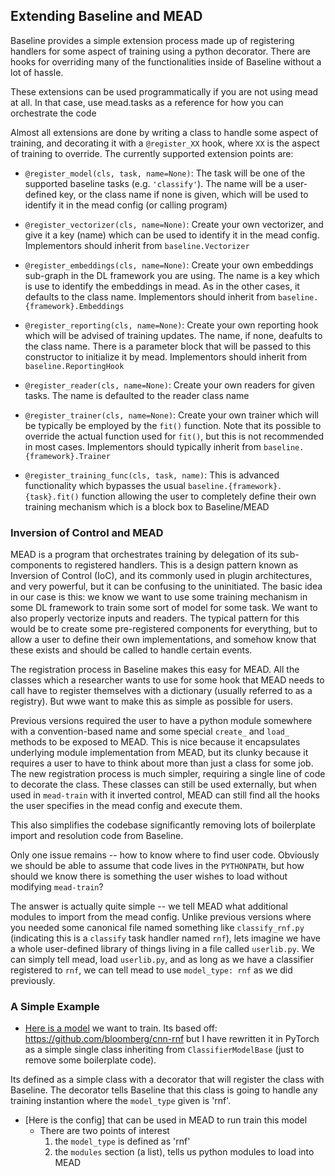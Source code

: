 ## Extending Baseline and MEAD

Baseline provides a simple extension process made up of registering handlers for some aspect of training using a python decorator.  There are hooks for overriding many of the functionalities inside of Baseline without a lot of hassle.

These extensions can be used programmatically if you are not using mead at all.  In that case, use mead.tasks as a reference for how you can orchestrate the code

Almost all extensions are done by writing a class to handle some aspect of training, and decorating it with a `@register_XX` hook, where `XX` is the aspect of training to override.  The currently supported extension points are:

- `@register_model(cls, task, name=None)`: The task will be one of the supported baseline tasks (e.g. `'classify'`).  The name will be a user-defined key, or the class name if none is given, which will be used to identify it in the mead config (or calling program)

- `@register_vectorizer(cls, name=None)`: Create your own vectorizer, and give it a key (name) which can be used to identify it in the mead config.  Implementors should inherit from `baseline.Vectorizer`

- `@register_embeddings(cls, name=None)`: Create your own embeddings sub-graph in the DL framework you are using.  The name is a key which is use to identify the embeddings in mead.  As in the other cases, it defaults to the class name.  Implementors should inherit from `baseline.{framework}.Embeddings`

- `@register_reporting(cls, name=None)`: Create your own reporting hook which will be advised of training updates. The name, if none, deafults to the class name.  There is a parameter block that will be passed to this constructor to initialize it by mead.  Implementors should inherit from `baseline.ReportingHook`

- `@register_reader(cls, name=None)`: Create your own readers for given tasks.  The name is defaulted to the reader class name

- `@register_trainer(cls, name=None)`: Create your own trainer which will be typically be employed by the `fit()` function.  Note that its possible to override the actual function used for `fit()`, but this is not recommended in most cases.  Implementors should typically inherit from `baseline.{framework}.Trainer` 

- `@register_training_func(cls, task, name)`: This is advanced functionality which bypasses the usual `baseline.{framework}.{task}.fit()` function allowing the user to completely define their own training mechanism which is a block box to Baseline/MEAD

### Inversion of Control and MEAD

MEAD is a program that orchestrates training by delegation of its sub-components to registered handlers.  This is a design pattern known as Inversion of Control (IoC), and its commonly used in plugin architectures, and very powerful, but it can be confusing to the uninitiated.  The basic idea in our case is this:  we know we want to use some training mechanism in some DL framework to train some sort of model for some task.  We want to also properly vectorize inputs and readers.  The typical pattern for this would be to create some pre-registered components for everything, but to allow a user to define their own implementations, and somehow know that these exists and should be called to handle certain events.

The registration process in Baseline makes this easy for MEAD.  All the classes which a researcher wants to use for some hook that MEAD needs to call have to register themselves with a dictionary (usually referred to as a registry).  But wwe want to make this as simple as possible for users.

Previous versions required the user to have a python module somewhere with a convention-based name and some special `create_` and `load_` methods to be exposed to MEAD.  This is nice because it encapsulates underlying module implementation from MEAD, but its clunky because it requires a user to have to think about more than just a class for some job.  The new registration process is much simpler, requiring a single line of code to decorate the class.  These classes can still be used externally, but when used in `mead-train` with it inverted control, MEAD can still find all the hooks the user specifies in the mead config and execute them.

This also simplifies the codebase significantly removing lots of boilerplate import and resolution code from Baseline.

Only one issue remains -- how to know where to find user code.  Obviously we should be able to assume that code lives in the `PYTHONPATH`, but how should we know there is something the user wishes to load without modifying `mead-train`?

The answer is actually quite simple -- we tell MEAD what additional modules to import from the mead config.  Unlike previous versions where you needed some canonical file named something like `classify_rnf.py` (indicating this is a `classify` task handler named `rnf`), lets imagine we have a whole user-defined library of things living in a file called `userlib.py`.  We can simply tell mead, load `userlib.py`, and as long as we have a classifier registered to `rnf`, we can tell mead to use `model_type: rnf` as we did previously.

### A Simple Example

- [Here is a model](../python/addons/rnf_pyt.py) we want to train.  Its based off: https://github.com/bloomberg/cnn-rnf but I have rewritten it in PyTorch as a simple single class inheriting from `ClassifierModelBase` (just to remove some boilerplate code).

Its defined as a simple class with a decorator that will register the class with Baseline.  The decorator tells Baseline that this class is going to handle any training instantion where the `model_type` given is 'rnf'.

- [Here is the config] that can be used in MEAD to run train this model
  - There are two points of interest
    1. the `model_type` is defined as 'rnf'
    2. the `modules` section (a list), tells us python modules to load into MEAD

